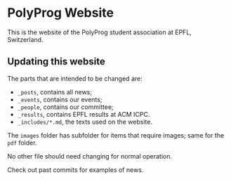 # PolyProg Website

This is the website of the PolyProg student association at EPFL, Switzerland.

## Updating this website

The parts that are intended to be changed are:

- `_posts`, contains all news;
- `_events`, contains our events;
- `_people`, contains our committee;
- `_results`, contains EPFL results at ACM ICPC.
- `_includes/*.md`, the texts used on the website.

The `images` folder has subfolder for items that require images; same for the `pdf` folder.

No other file should need changing for normal operation.

Check out past commits for examples of news.
